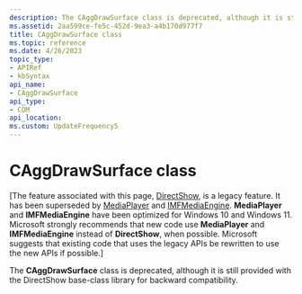 ```yaml
---
description: The CAggDrawSurface class is deprecated, although it is still provided with the DirectShow base-class library for backward compatibility.
ms.assetid: 2aa599ce-fe5c-452d-9ea3-a4b170d977f7
title: CAggDrawSurface class
ms.topic: reference
ms.date: 4/26/2023
topic_type: 
- APIRef
- kbSyntax
api_name: 
- CAggDrawSurface
api_type: 
- COM
api_location: 
ms.custom: UpdateFrequency5
---
```


# CAggDrawSurface class

\[The feature associated with this page, [DirectShow](/windows/win32/directshow/directshow), is a legacy feature. It has been superseded by [MediaPlayer](/uwp/api/Windows.Media.Playback.MediaPlayer) and [IMFMediaEngine](/windows/win32/api/mfmediaengine/nn-mfmediaengine-imfmediaengine). **MediaPlayer** and **IMFMediaEngine** have been optimized for Windows 10 and Windows 11. Microsoft strongly recommends that new code use **MediaPlayer** and **IMFMediaEngine** instead of **DirectShow**, when possible. Microsoft suggests that existing code that uses the legacy APIs be rewritten to use the new APIs if possible.\]

The **CAggDrawSurface** class is deprecated, although it is still provided with the DirectShow base-class library for backward compatibility.

 

 



